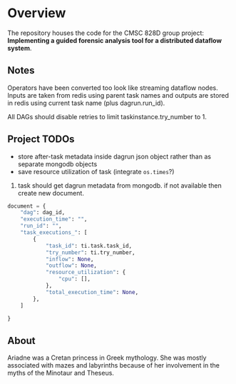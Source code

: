 # Overview

The repository houses the code for the CMSC 828D group project: **Implementing a guided forensic analysis tool for a distributed dataflow system**.

## Notes

Operators have been converted too look like streaming dataflow nodes.  Inputs are taken from redis using parent task names and outputs are stored in redis using current task name (plus dagrun.run_id).

All DAGs should disable retries to limit taskinstance.try_number to 1.

## Project TODOs

* store after-task metadata inside dagrun json object rather than as separate mongodb objects
* save resource utilization of task (integrate `os.times`?)





1. task should get dagrun metadata from mongodb.  if not available then create new document.

```python
document = {
    "dag": dag_id,
    "execution_time": "",
    "run_id": "",
    "task_executions_": [
        {
            "task_id": ti.task.task_id,
            "try_number": ti.try_number,
            "inflow": None,
            "outflow": None,
            "resource_utilization": {
                "cpu": [],
            },
            "total_execution_time": None,
        },
    ]

}
```


## About

Ariadne was a Cretan princess in Greek mythology. She was mostly associated with mazes and labyrinths because of her involvement in the myths of the Minotaur and Theseus.

